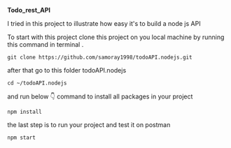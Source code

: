 **Todo_rest_API**

I tried in this project to illustrate how easy it's to build a node js API

To start with this project clone this project on you local machine by running this command in terminal .

```git clone https://github.com/samoray1998/todoAPI.nodejs.git ```

after that go to this folder todoAPI.nodejs

```cd ~/todoAPI.nodejs```

and run below :point_down: command to install all packages in your project 

```npm install```

the last step is to run your project and test it on postman

```npm start```





